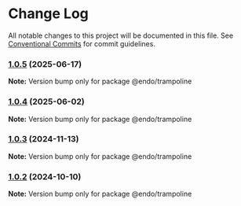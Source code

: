 # Change Log

All notable changes to this project will be documented in this file.
See [Conventional Commits](https://conventionalcommits.org) for commit guidelines.

### [1.0.5](https://github.com/endojs/endo/compare/@endo/trampoline@1.0.4...@endo/trampoline@1.0.5) (2025-06-17)

**Note:** Version bump only for package @endo/trampoline





### [1.0.4](https://github.com/endojs/endo/compare/@endo/trampoline@1.0.3...@endo/trampoline@1.0.4) (2025-06-02)

**Note:** Version bump only for package @endo/trampoline





### [1.0.3](https://github.com/endojs/endo/compare/@endo/trampoline@1.0.2...@endo/trampoline@1.0.3) (2024-11-13)

**Note:** Version bump only for package @endo/trampoline





### [1.0.2](https://github.com/endojs/endo/compare/@endo/trampoline@1.0.1...@endo/trampoline@1.0.2) (2024-10-10)

**Note:** Version bump only for package @endo/trampoline
